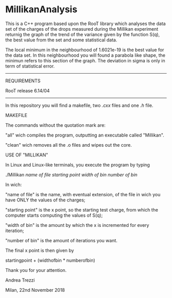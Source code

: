 # MillikanAnalysis
This is a C++ program based upon the RooT library which analyses the data set of the charges of the drops measured during the Millikan experiment returnig the graph of the trend of the variance given by the function S(q), the best value from the set and some statistical data. 

The local minimum in the neighbourhood of 1.6021e-19 is the best value for the data set.
In this neighbourhood you will found a parabola like shape, the minimun refers to this section of the graph.
The deviation in sigma is only in term of statistical error.

*********************************************************************************************************************************

REQUIREMENTS

RooT release 6.14/04

*********************************************************************************************************************************

In this repository you wìll find a makefile, two *.cxx* files and one *.h* file.

MAKEFILE

The commands without the quotation mark are:

"all" wich compiles the program, outputting an executable called "Millikan".

"clean" wich removes all the .o files and wipes out the core.

USE OF "MILLIKAN"

In Linux and Linux-like terminals, you execute the program by typing

./Millikan *name of file* *starting point* *width of bin* *number of bin*

In wich:

"name of file" is the name, with eventual extension, of the file in wich you have ONLY the values of the charges;

"starting point" is the x point, so the starting test charge, from which the computer starts computing the values of S(q);

"width of bin" is the amount by which the x is incremented for every iteration;

"number of bin" is the amount of iterations you want.

The final x point is then given by 

startingpoint + (widthofbin * numberofbin)

Thank you for your attention.

Andrea Trezzi 

Milan, 22nd November 2018
